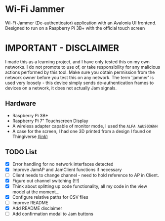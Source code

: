 # Wi-Fi Jammer
Wi-Fi Jammer (De-authenticator) application with an Avalonia UI frontend. Designed to run on a Raspberry Pi 3B+ with the official touch screen
# IMPORTANT - DISCLAIMER
I made this as a learning project, and I have only tested this on my own networks. I do not promote to use of, or take responsibility for any malicious actions performed by this tool. Make sure you obtain permission from the network owner before you test this on any network. The term 'jammer' is used very loosely - this device simply sends de-authentication frames to devices on a network, it does not actually Jam signals. 

## Hardware
- Raspberry Pi 3B+
- Raspberry Pi 7" Touchscreen Display
- A wireless adapter capable of monitor mode, I used the `ALFA AWUS036NH`
- A case for the screen, I had one 3D printed from a design I found on Thingiverse [(link)](https://www.thingiverse.com/thing:1585924)

## TODO List
- [X] Error handling for no network interfaces detected
- [X] Improve JamAP and JamClient functions if necessary
- [ ] Client needs to change channel - need to hold reference to AP in Client.
- [X] Figure out channel switching (!!!)
- [X] Think about splitting up code functionality, all my code in the view model at the moment...
- [X] Configure relative paths for CSV files
- [ ] Improve README
- [X] Add README disclaimer
- [ ] Add confirmation modal to Jam buttons